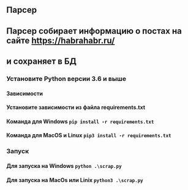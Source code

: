 ## Парсер
## Парсер собирает информацию о постах на сайте https://habrahabr.ru/
## и сохраняет в БД

### Установите Python версии 3.6 и выше
#### Зависимости

#### Установите зависимости из файла requirements.txt
#### Команда для Windows `pip install -r requirements.txt`
#### Команда для MacOS и Linux `pip3 install -r requirements.txt`

### Запуск 
#### Для запуска на Windows `python .\scrap.py`
#### Для запуска на MacOs или Linix `python3 .\scrap.py`